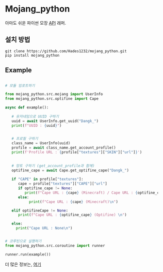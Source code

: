 # Mojang_python
아마도 쉬운 파이썬 모장 [API](https://mojang-api-docs.netlify.app/index.html) 래퍼.</br>


## 설치 방법

```
git clone https://github.com/Hades1232/mojang_python.git
pip install mojang_python
```


## Example


```py

# 모듈 임포트하기

from mojang_python.src.mojang import UserInfo
from mojang_python.src.optifine import Cape

async def example():
   
   # 유저네임으로 UUID 구하기   
   uuid = await UserInfo.get_uuid("Dangk_")
   print(f"UUID : {uuid}")

   
   # 프로필 구하기 
   class_name = UserInfo(uuid)
   profile = await class_name.get_account_profile() 
   print(f'Profile URL : {profile["textures"]["SKIN"]["url"]}')
   
   
   # 망토 구하기 (get_account_profile과 함께)
   optifine_cape = await Cape.get_optifine_cape("Dangk_")
   
   if "CAPE" in profile["textures"]:
      cape = profile["textures"]["CAPE"]["url"]
      if optifine_cape != None:
         print(f"Cape URL : {cape} (Minecraft) / Cape URL : {optifine_cape} (Optifine)\n")
      else:
           print(f"Cape URL : {cape} (Minecraft)\n")

   elif optifineCape != None:
      print(f"Cape URL : {optifine_cape} (Optifine) \n")

   else:
     print("Cape URL : None\n")


# 코루틴으로 실행하기
from mojang_python.src.coroutine import runner

runner.run(example())

```

더 많은 정보는, [여기](https://github.com/Hades1232/mojang_python/blob/master/example.py)

    

